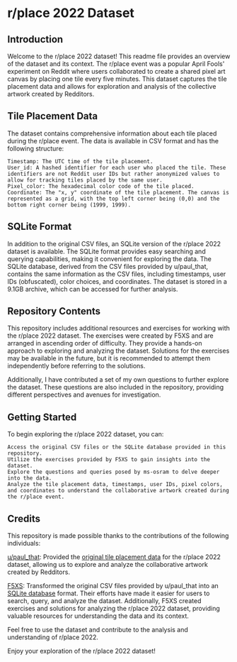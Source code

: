 # r/place 2022 Dataset
## Introduction

Welcome to the r/place 2022 dataset! This readme file provides an overview of the dataset and its context. The r/place event was a popular April Fools' experiment on Reddit where users collaborated to create a shared pixel art canvas by placing one tile every five minutes. This dataset captures the tile placement data and allows for exploration and analysis of the collective artwork created by Redditors.

## Tile Placement Data

The dataset contains comprehensive information about each tile placed during the r/place event. The data is available in CSV format and has the following structure:

    Timestamp: The UTC time of the tile placement.
    User_id: A hashed identifier for each user who placed the tile. These identifiers are not Reddit user IDs but rather anonymized values to allow for tracking tiles placed by the same user.
    Pixel_color: The hexadecimal color code of the tile placed.
    Coordinate: The "x, y" coordinate of the tile placement. The canvas is represented as a grid, with the top left corner being (0,0) and the bottom right corner being (1999, 1999).

## SQLite Format

In addition to the original CSV files, an SQLite version of the r/place 2022 dataset is available. The SQLite format provides easy searching and querying capabilities, making it convenient for exploring the data. The SQLite database, derived from the CSV files provided by u/paul_that, contains the same information as the CSV files, including timestamps, user IDs (obfuscated), color choices, and coordinates. The dataset is stored in a 9.1GB archive, which can be accessed for further analysis.

## Repository Contents

This repository includes additional resources and exercises for working with the r/place 2022 dataset. The exercises were created by F5XS and are arranged in ascending order of difficulty. They provide a hands-on approach to exploring and analyzing the dataset. Solutions for the exercises may be available in the future, but it is recommended to attempt them independently before referring to the solutions.

Additionally, I have contributed a set of my own questions to further explore the dataset. These questions are also included in the repository, providing different perspectives and avenues for investigation.

## Getting Started

To begin exploring the r/place 2022 dataset, you can:

    Access the original CSV files or the SQLite database provided in this repository.
    Utilize the exercises provided by F5XS to gain insights into the dataset.
    Explore the questions and queries posed by ms-osram to delve deeper into the data.
    Analyze the tile placement data, timestamps, user IDs, pixel colors, and coordinates to understand the collaborative artwork created during the r/place event.
    
## Credits

This repository is made possible thanks to the contributions of the following individuals:

[u/paul_that](https://www.reddit.com/user/paul_that/): Provided the [original tile placement data](https://www.reddit.com/r/place/comments/txvk2d/rplace_datasets_april_fools_2022/) for the r/place 2022 dataset, allowing us to explore and analyze the collaborative artwork created by Redditors. 

[F5XS](https://github.com/f5xs-0000a): Transformed the original CSV files provided by u/paul_that into an [SQLite database](https://github.com/f5xs-0000a/r_place_2022) format. Their efforts have made it easier for users to search, query, and analyze the dataset. Additionally, F5XS created exercises and solutions for analyzing the r/place 2022 dataset, providing valuable resources for understanding the data and its context. 

Feel free to use the dataset and contribute to the analysis and understanding of r/place 2022.

Enjoy your exploration of the r/place 2022 dataset!
